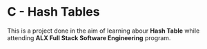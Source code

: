 # C - Hash Tables
This is a project done in the aim of learning abour **Hash Table** while attending **ALX Full Stack Software Engineering** program.



